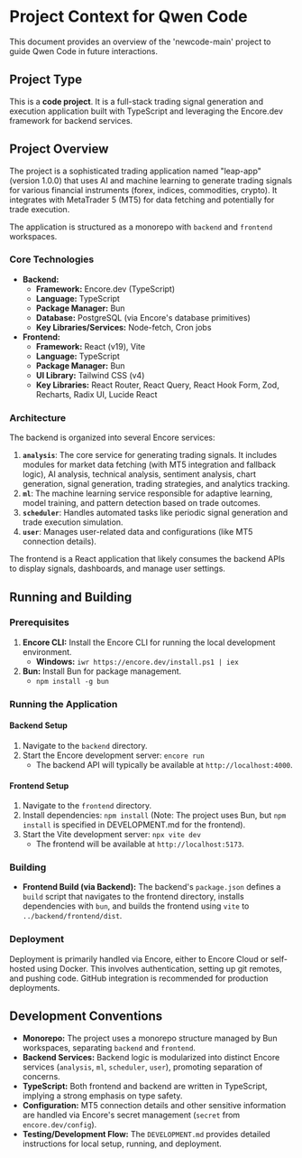 # Project Context for Qwen Code

This document provides an overview of the 'newcode-main' project to guide Qwen Code in future interactions.

## Project Type

This is a **code project**. It is a full-stack trading signal generation and execution application built with TypeScript and leveraging the Encore.dev framework for backend services.

## Project Overview

The project is a sophisticated trading application named "leap-app" (version 1.0.0) that uses AI and machine learning to generate trading signals for various financial instruments (forex, indices, commodities, crypto). It integrates with MetaTrader 5 (MT5) for data fetching and potentially for trade execution.

The application is structured as a monorepo with `backend` and `frontend` workspaces.

### Core Technologies

- **Backend:**
  - **Framework:** Encore.dev (TypeScript)
  - **Language:** TypeScript
  - **Package Manager:** Bun
  - **Database:** PostgreSQL (via Encore's database primitives)
  - **Key Libraries/Services:** Node-fetch, Cron jobs
- **Frontend:**
  - **Framework:** React (v19), Vite
  - **Language:** TypeScript
  - **Package Manager:** Bun
  - **UI Library:** Tailwind CSS (v4)
  - **Key Libraries:** React Router, React Query, React Hook Form, Zod, Recharts, Radix UI, Lucide React

### Architecture

The backend is organized into several Encore services:

1.  **`analysis`**: The core service for generating trading signals. It includes modules for market data fetching (with MT5 integration and fallback logic), AI analysis, technical analysis, sentiment analysis, chart generation, signal generation, trading strategies, and analytics tracking.
2.  **`ml`**: The machine learning service responsible for adaptive learning, model training, and pattern detection based on trade outcomes.
3.  **`scheduler`**: Handles automated tasks like periodic signal generation and trade execution simulation.
4.  **`user`**: Manages user-related data and configurations (like MT5 connection details).

The frontend is a React application that likely consumes the backend APIs to display signals, dashboards, and manage user settings.

## Running and Building

### Prerequisites

1.  **Encore CLI:** Install the Encore CLI for running the local development environment.
    -   **Windows:** `iwr https://encore.dev/install.ps1 | iex`
2.  **Bun:** Install Bun for package management.
    -   `npm install -g bun`

### Running the Application

#### Backend Setup

1.  Navigate to the `backend` directory.
2.  Start the Encore development server: `encore run`
    -   The backend API will typically be available at `http://localhost:4000`.

#### Frontend Setup

1.  Navigate to the `frontend` directory.
2.  Install dependencies: `npm install` (Note: The project uses Bun, but `npm install` is specified in DEVELOPMENT.md for the frontend).
3.  Start the Vite development server: `npx vite dev`
    -   The frontend will be available at `http://localhost:5173`.

### Building

-   **Frontend Build (via Backend):** The backend's `package.json` defines a `build` script that navigates to the frontend directory, installs dependencies with `bun`, and builds the frontend using `vite` to `../backend/frontend/dist`.

### Deployment

Deployment is primarily handled via Encore, either to Encore Cloud or self-hosted using Docker. This involves authentication, setting up git remotes, and pushing code. GitHub integration is recommended for production deployments.

## Development Conventions

-   **Monorepo:** The project uses a monorepo structure managed by Bun workspaces, separating `backend` and `frontend`.
-   **Backend Services:** Backend logic is modularized into distinct Encore services (`analysis`, `ml`, `scheduler`, `user`), promoting separation of concerns.
-   **TypeScript:** Both frontend and backend are written in TypeScript, implying a strong emphasis on type safety.
-   **Configuration:** MT5 connection details and other sensitive information are handled via Encore's secret management (`secret` from `encore.dev/config`).
-   **Testing/Development Flow:** The `DEVELOPMENT.md` provides detailed instructions for local setup, running, and deployment.